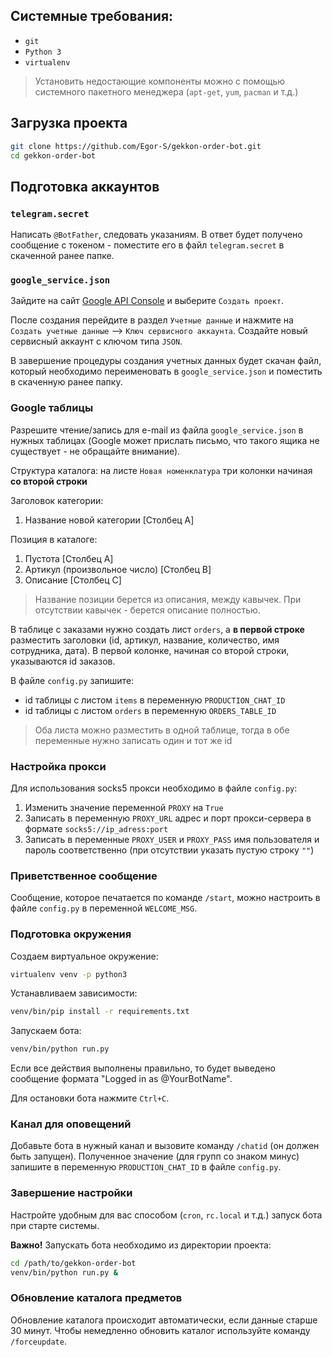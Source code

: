 ## Системные требования:
- `git`
- `Python 3`
- `virtualenv`

> Установить недостающие компоненты можно с помощью системного пакетного менеджера (`apt-get`, `yum`, `pacman` и т.д.)

## Загрузка проекта

```bash
git clone https://github.com/Egor-S/gekkon-order-bot.git
cd gekkon-order-bot
```

## Подготовка аккаунтов
### `telegram.secret`
Написать `@BotFather`, следовать указаниям. В ответ будет получено сообщение с токеном - поместите его в файл `telegram.secret` в скаченной ранее папке.

### `google_service.json`
Зайдите на сайт [Google API Console](https://console.developers.google.com/projectselector/apis/dashboard?pli=1) и выберите `Создать проект`.

После создания перейдите в раздел `Учетные данные` и нажмите на `Создать учетные данные` --> `Ключ сервисного аккаунта`. Создайте новый сервисный аккаунт с ключом типа `JSON`.

В завершение процедуры создания учетных данных будет скачан файл, который необходимо переименовать в `google_service.json` и поместить в скаченную ранее папку.

### Google таблицы
Разрешите чтение/запись для e-mail из файла `google_service.json` в нужных таблицах (Google может прислать письмо, что такого ящика не существует - не обращайте внимание).

Структура каталога: на листе `Новая номенклатура` три колонки начиная **со второй строки**

Заголовок категории:
1. Название новой категории \[Столбец A\]

Позиция в каталоге:
1. Пустота \[Столбец A\]
2. Артикул (произвольное число) \[Столбец B\]
3. Описание \[Столбец C\]

> Название позиции берется из описания, между кавычек. При отсутствии кавычек - берется описание полностью.

В таблице с заказами нужно создать лист `orders`, а **в первой строке** разместить заголовки (id, артикул, название, количество, имя сотрудника, дата). В первой колонке, начиная со второй строки, указываются id заказов.

В файле `config.py` запишите:
- id таблицы с листом `items` в переменную `PRODUCTION_CHAT_ID`
- id таблицы с листом `orders` в переменную `ORDERS_TABLE_ID`

> Оба листа можно разместить в одной таблице, тогда в обе переменные нужно записать один и тот же id

### Настройка прокси
Для использования socks5 прокси необходимо в файле `config.py`:

1. Изменить значение переменной `PROXY` на `True`
2. Записать в переменную `PROXY_URL` адрес и порт прокси-сервера в формате `socks5://ip_adress:port`
3. Записать в переменные `PROXY_USER` и `PROXY_PASS` имя пользователя и пароль соответственно (при отсутствии указать пустую строку `""`)

### Приветственное сообщение
Сообщение, которое печатается по команде `/start`, можно настроить в файле `config.py` в переменной `WELCOME_MSG`.

### Подготовка окружения
Создаем виртуальное окружение:

```bash
virtualenv venv -p python3
```

Устанавливаем зависимости:

```bash
venv/bin/pip install -r requirements.txt
```

Запускаем бота:

```bash
venv/bin/python run.py
```

Если все действия выполнены правильно, то будет выведено сообщение формата "Logged in as @YourBotName".

Для остановки бота нажмите `Ctrl+C`.



### Канал для оповещений
Добавьте бота в нужный канал и вызовите команду `/chatid` (он должен быть запущен). Полученное значение (для групп со знаком минус) запишите в переменную `PRODUCTION_CHAT_ID` в файле `config.py`.

### Завершение настройки
Настройте удобным для вас способом (`cron`, `rc.local` и т.д.) запуск бота при старте системы.

**Важно!** Запускать бота необходимо из директории проекта:

```bash
cd /path/to/gekkon-order-bot
venv/bin/python run.py &
```

### Обновление каталога предметов
Обновление каталога происходит автоматически, если данные старше 30 минут. Чтобы немедленно обновить каталог используйте команду `/forceupdate`.